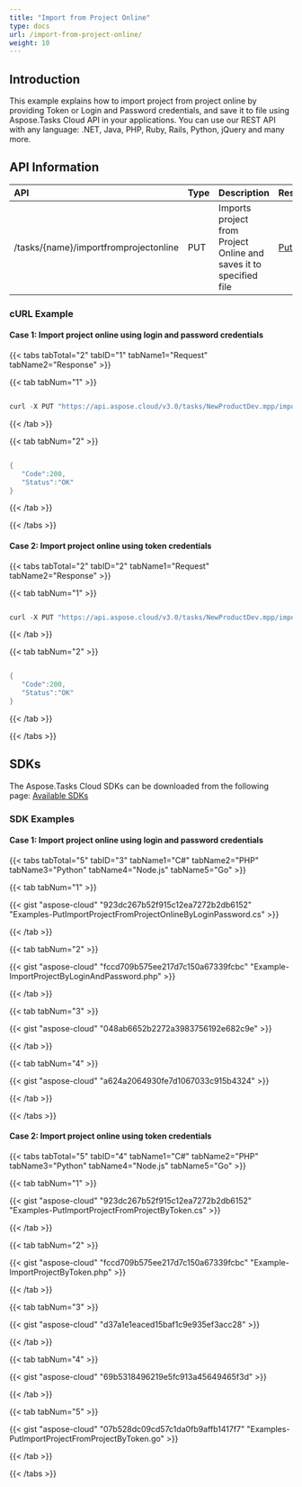 ```yaml
---
title: "Import from Project Online"
type: docs
url: /import-from-project-online/
weight: 10
---
```


## **Introduction**
This example explains how to import project from project online by providing Token or Login and Password credentials, and save it to file using Aspose.Tasks Cloud API in your applications. You can use our REST API with any language: .NET, Java, PHP, Ruby, Rails, Python, jQuery and many more.
## **API Information**

|**API**|**Type**|**Description**|**Resource Link**|
| :- | :- | :- | :- |
|/tasks/{name}/importfromprojectonline|PUT|Imports project from Project Online and saves it to specified file|[PutImportProjectFromProjectOnline](https://apireference.aspose.cloud/tasks/#/TasksDocument/PutImportProjectFromProjectOnline)|
### **cURL Example**
#### **Case 1:** **Import project online using login and password credentials**

{{< tabs tabTotal="2" tabID="1" tabName1="Request" tabName2="Response" >}}

{{< tab tabNum="1" >}}

```java

curl -X PUT "https://api.aspose.cloud/v3.0/tasks/NewProductDev.mpp/importfromprojectonline?siteUrl=http%3A%2F%2Fproject_server_instance.local%2Fsites%2Fpwa&userName=SomeLogin&format=xml" -H "accept: application/json" -H "x-sharepoint-password: SomePassword" -H "Content-Type: application/json" -H "x-aspose-client: Containerize.Swagger" -d "E6426C44-D6CB-4B9C-AF16-48910ACE0F54"

```

{{< /tab >}}

{{< tab tabNum="2" >}}

```java

{
   "Code":200,
   "Status":"OK"
}

```

{{< /tab >}}

{{< /tabs >}}

#### **Case 2:** **Import project online using token credentials**

{{< tabs tabTotal="2" tabID="2" tabName1="Request" tabName2="Response" >}}

{{< tab tabNum="1" >}}

```java

curl -X PUT "https://api.aspose.cloud/v3.0/tasks/NewProductDev.mpp/importfromprojectonline?siteUrl=http%3A%2F%2Fproject_server_instance.local%2Fsites%2Fpwa&format=xml" -H "accept: application/json" -H "x-project-online-token: SOMESECRETTOKEN" -H "Content-Type: application/json" -H "x-aspose-client: Containerize.Swagger" -d "E6426C44-D6CB-4B9C-AF16-48910ACE0F54"

```

{{< /tab >}}

{{< tab tabNum="2" >}}

```java

{
   "Code":200,
   "Status":"OK"
}

```

{{< /tab >}}

{{< /tabs >}}
## **SDKs**
The Aspose.Tasks Cloud SDKs can be downloaded from the following page: [Available SDKs](/tasks/available-sdks/)
### **SDK Examples**
#### **Case 1:** **Import project online using login and password credentials**

{{< tabs tabTotal="5" tabID="3" tabName1="C#" tabName2="PHP" tabName3="Python" tabName4="Node.js" tabName5="Go" >}}

{{< tab tabNum="1" >}}

{{< gist "aspose-cloud" "923dc267b52f915c12ea7272b2db6152" "Examples-PutImportProjectFromProjectOnlineByLoginPassword.cs" >}}

{{< /tab >}}

{{< tab tabNum="2" >}}

{{< gist "aspose-cloud" "fccd709b575ee217d7c150a67339fcbc" "Example-ImportProjectByLoginAndPassword.php" >}}

{{< /tab >}}

{{< tab tabNum="3" >}}

{{< gist "aspose-cloud" "048ab6652b2272a3983756192e682c9e" >}}

{{< /tab >}}

{{< tab tabNum="4" >}}

{{< gist "aspose-cloud" "a624a2064930fe7d1067033c915b4324" >}}

{{< /tab >}}

{{< /tabs >}}

#### **Case 2:** **Import project online using token credentials**

{{< tabs tabTotal="5" tabID="4" tabName1="C#" tabName2="PHP" tabName3="Python" tabName4="Node.js" tabName5="Go" >}}

{{< tab tabNum="1" >}}

{{< gist "aspose-cloud" "923dc267b52f915c12ea7272b2db6152" "Examples-PutImportProjectFromProjectByToken.cs" >}}

{{< /tab >}}

{{< tab tabNum="2" >}}

{{< gist "aspose-cloud" "fccd709b575ee217d7c150a67339fcbc" "Example-ImportProjectByToken.php" >}}

{{< /tab >}}

{{< tab tabNum="3" >}}

{{< gist "aspose-cloud" "d37a1e1eaced15baf1c9e935ef3acc28" >}}

{{< /tab >}}

{{< tab tabNum="4" >}}

{{< gist "aspose-cloud" "69b5318496219e5fc913a45649465f3d" >}}

{{< /tab >}}

{{< tab tabNum="5" >}}

{{< gist "aspose-cloud" "07b528dc09cd57c1da0fb9affb1417f7" "Examples-PutImportProjectFromProjectByToken.go" >}}

{{< /tab >}}

{{< /tabs >}}
